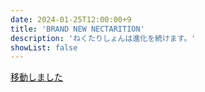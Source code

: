 ```yaml
---
date: 2024-01-25T12:00:00+9
title: 'BRAND NEW NECTARITION'
description: 'ねくたりしょんは進化を続けます。'
showList: false
---
```


[移動しました](/releases/20240125-brand-new-nectarition)
